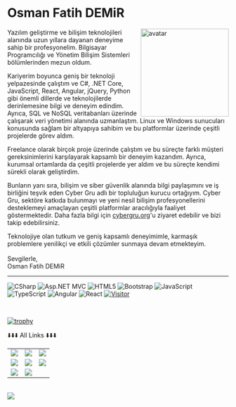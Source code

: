 # Osman Fatih DEMiR
<img align="right" alt="avatar" width="200" src="me.jpg"> 

Yazılım geliştirme ve bilişim teknolojileri alanında uzun yıllara dayanan deneyime sahip bir profesyonelim. Bilgisayar Programcılığı ve Yönetim Bilişim Sistemleri bölümlerinden mezun oldum.

Kariyerim boyunca geniş bir teknoloji yelpazesinde çalıştım ve C#, .NET Core, JavaScript, React, Angular, jQuery, Python gibi önemli dillerde ve teknolojilerde derinlemesine bilgi ve deneyim edindim. Ayrıca, SQL ve NoSQL veritabanları üzerinde çalışarak veri yönetimi alanında uzmanlaştım. Linux ve Windows sunucuları konusunda sağlam bir altyapıya sahibim ve bu platformlar üzerinde çeşitli projelerde görev aldım.

Freelance olarak birçok proje üzerinde çalıştım ve bu süreçte farklı müşteri gereksinimlerini karşılayarak kapsamlı bir deneyim kazandım. Ayrıca, kurumsal ortamlarda da çeşitli projelerde yer aldım ve bu süreçte kendimi sürekli olarak geliştirdim.

Bunların yanı sıra, bilişim ve siber güvenlik alanında bilgi paylaşımını ve iş birliğini teşvik eden Cyber Gru adlı bir topluluğun kurucu ortağıyım. Cyber Gru, sektöre katkıda bulunmayı ve yeni nesil bilişim profesyonellerini desteklemeyi amaçlayan çeşitli platformlar aracılığıyla faaliyet göstermektedir. Daha fazla bilgi için <a href="https://cybergru.org/">cybergru.org</a>'u ziyaret edebilir ve bizi takip edebilirsiniz.

Teknolojiye olan tutkum ve geniş kapsamlı deneyimimle, karmaşık problemlere yenilikçi ve etkili çözümler sunmaya devam etmekteyim.<br/>
<br/>
Sevgilerle,<br/>
Osman Fatih DEMiR
<hr />

![CSharp](https://img.shields.io/badge/C%23-.NET%20CORE-green)
![Asp.NET MVC](https://img.shields.io/badge/C%23-Asp.Net%20MVC-blue)
![HTML5](https://img.shields.io/badge/-NoSQL-E34F26?style=flat&logo=NoSQL&logoColor=fff)
![Bootstrap](https://img.shields.io/badge/-Bootstrap-563D7C?style=flat&logo=bootstrap&logoColor=fff)
![JavaScript](https://img.shields.io/badge/-JavaScript-913131?style=flat&logo=javascript&labelColor=ffff)
![TypeScript](https://img.shields.io/badge/-TypeScript-007ACC?style=flat&logo=typescript&logoColor=fff)
![Angular](https://img.shields.io/badge/-Angular-DD0031?style=flat&logo=angular&logoColor=fff)
![React](https://img.shields.io/badge/React-20232A?style=flat&logo=react&logoColor=FFFF99)
[![Visitor](https://visitor-badge.laobi.icu/badge?page_id=osmanfatihdemir.osmanfatihdemir)](#)

<br/>

[![trophy](https://github-profile-trophy.vercel.app/?username=osmanfatihdemir&theme=onedark&row=2&column=3)](https://github.com/ryo-ma/github-profile-trophy)



<table class="center">
<tr> 
          ⬇️⬇️⬇️ All Links ⬇️⬇️⬇️
 </tr>
<tr>
  <td><a href="https://www.youtube.com/channel/UC4vFiAfS2tlKInMC3-GY7RQ/featured">
<img src="https://img.shields.io/badge/YouTube-FF0000?style=for-the-badge&logo=youtube&logoColor=white">
</a> 
<td><a href="https://twitch.tv/">
<img src="https://img.shields.io/badge/Twitch-9146FF?style=for-the-badge&logo=twitch&logoColor=white">
</a>
<td><a href="#">
<img src="https://img.shields.io/badge/Discord-7289DA?style=for-the-badge&logo=discord&logoColor=white">
  </a> </tr>
  <tr>
<td><a href="https://instagram.com/">
<img src="https://img.shields.io/badge/Instagram-E4405F?style=for-the-badge&logo=instagram&logoColor=white">
</a> 
<td><a href="https://twitter.com/1boole">
<img src="https://img.shields.io/badge/Twitter-1DA1F2?style=for-the-badge&logo=twitter&logoColor=white">
</a>
<td><a href="https://github.com/1boole">
<img src="https://img.shields.io/badge/GitHub-100000?style=for-the-badge&logo=github&logoColor=white">
  </a> </tr>
  <tr>
<td><a href="https://www.linkedin.com/in/osman-fatih-demir/">
<img src="https://img.shields.io/badge/LinkedIn-0077B5?style=for-the-badge&logo=linkedin&logoColor=white">
</a> 
<td><a href="#">
<img src="https://img.shields.io/badge/Gmail-D14836?style=for-the-badge&logo=gmail&logoColor=white">
  </tr>
</table>

</br>


<img align="left" src="https://github-readme-stats.vercel.app/api?username=osmanfatihdemir&theme=blue-green">

<br/><br/>




